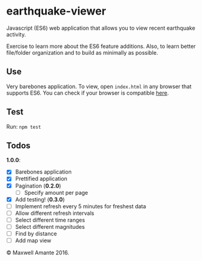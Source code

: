 # earthquake-viewer
Javascript (ES6) web application that allows you to view recent earthquake activity.

Exercise to learn more about the ES6 feature additions. Also, to learn better
file/folder organization and to build as minimally as possible.

## Use

Very barebones application. To view, open `index.html` in any browser that
supports ES6. You can check if your browser is compatible [here](https://kangax.github.io/compat-table/es6/).

## Test

Run: `npm test`

## Todos

**1.0.0**:

- [x] Barebones application
- [x] Prettified application
- [x] Pagination (__0.2.0__)
  - [ ] Specify amount per page
- [x] Add testing! (__0.3.0__)
- [ ] Implement refresh every 5 minutes for freshest data
- [ ] Allow different refresh intervals
- [ ] Select different time ranges
- [ ] Select different magnitudes
- [ ] Find by distance
- [ ] Add map view

&copy; Maxwell Amante 2016.
